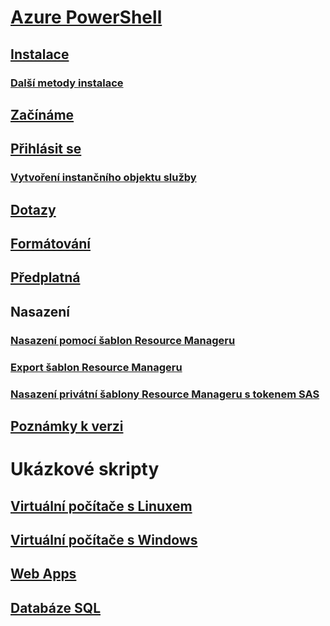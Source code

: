 # [Azure PowerShell](../overview.md)
## [Instalace](install-azurerm-ps.md)
### [Další metody instalace](../other-install.md)
## [Začínáme](../get-started-azureps.md)
## [Přihlásit se](../authenticate-azureps.md)
### [Vytvoření instančního objektu služby](../create-azure-service-principal-azureps.md)
## [Dotazy](../queries-azureps.md)
## [Formátování](../formatting-output.md)
## [Předplatná](../manage-subscriptions-azureps.md)

## Nasazení
### [Nasazení pomocí šablon Resource Manageru](https://docs.microsoft.com/en-us/azure/azure-resource-manager/resource-group-template-deploy)
### [Export šablon Resource Manageru](https://docs.microsoft.com/en-us/azure/azure-resource-manager/resource-manager-export-template-powershell)
### [Nasazení privátní šablony Resource Manageru s tokenem SAS](https://docs.microsoft.com/en-us/azure/azure-resource-manager/resource-manager-powershell-sas-token)

## [Poznámky k verzi](release-notes-azureps.md)

# Ukázkové skripty
## [Virtuální počítače s Linuxem](https://docs.microsoft.com/en-us/azure/virtual-machines/linux/powershell-samples?toc=%2fpowershell%2fmodule%2ftoc.json)
## [Virtuální počítače s Windows](https://docs.microsoft.com/en-us/azure/virtual-machines/windows/powershell-samples?toc=%2fpowershell%2fmodule%2ftoc.json)
## [Web Apps](https://docs.microsoft.com/azure/app-service-web/app-service-powershell-samples?toc=%2fpowershell%2fmodule%2ftoc.json)
## [Databáze SQL](https://docs.microsoft.com/azure/sql-database/sql-database-powershell-samples?toc=%2fpowershell%2fmodule%2ftoc.json)
